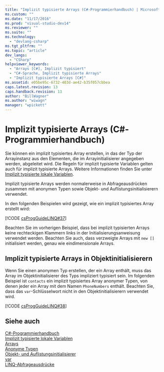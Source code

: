 ```yaml
---
title: "Implizit typisierte Arrays (C#-Programmierhandbuch) | Microsoft Docs"
ms.custom: ""
ms.date: "11/17/2016"
ms.prod: "visual-studio-dev14"
ms.reviewer: ""
ms.suite: ""
ms.technology: 
  - "devlang-csharp"
ms.tgt_pltfrm: ""
ms.topic: "article"
dev_langs: 
  - "CSharp"
helpviewer_keywords: 
  - "Arrays [C#], Implizit typisiert"
  - "C#-Sprache, Implizit typisierte Arrays"
  - "Implizit typisierte Arrays [C#]"
ms.assetid: e05be95c-6732-403d-ae42-b35f057cbbea
caps.latest.revision: 13
caps.handback.revision: 13
author: "BillWagner"
ms.author: "wiwagn"
manager: "wpickett"
---
```

# Implizit typisierte Arrays (C#-Programmierhandbuch)
Sie können ein implizit typisiertes Array erstellen, in das der Typ der Arrayinstanz aus den Elementen, die im Arrayinitialisierer angegeben werden, abgeleitet wird.  Die Regeln für implizit typisierte Variablen gelten auch für implizit typisierte Arrays.  Weitere Informationen finden Sie unter [Implizit typisierte lokale Variablen](../../../csharp/programming-guide/classes-and-structs/implicitly-typed-local-variables.md).  
  
 Implizit typisierte Arrays werden normalerweise in Abfrageausdrücken zusammen mit anonymen Typen sowie Objekt\- und Auflistungsinitialisierern verwendet.  
  
 In den folgenden Beispielen wird gezeigt, wie ein implizit typisiertes Array erstellt wird:  
  
 [!CODE [csProgGuideLINQ#37](../CodeSnippet/VS_Snippets_VBCSharp/csProgGuideLINQ#37)]  
  
 Beachten Sie im vorherigen Beispiel, dass bei implizit typisierten Arrays keine rechteckigen Klammern links in der Initialisierungsanweisung verwendet werden.  Beachten Sie auch, dass verzweigte Arrays mit `new []` initialisiert werden, genau wie eindimensionale Arrays.  
  
## Implizit typisierte Arrays in Objektinitialisierern  
 Wenn Sie einen anonymen Typ erstellen, der ein Array enthält, muss das Array im Objektinitialisierer des Typs impliziert typisiert sein.  Im folgenden Beispiel ist `contacts` ein implizit typisiertes Array anonymer Typen, von denen jeder ein Array mit dem Namen `PhoneNumbers` enthält.  Beachten Sie, dass das `var`\-Schlüsselwort nicht in den Objektinitialisierern verwendet wird.  
  
 [!CODE [csProgGuideLINQ#38](../CodeSnippet/VS_Snippets_VBCSharp/csProgGuideLINQ#38)]  
  
## Siehe auch  
 [C\#\-Programmierhandbuch](../../../csharp/programming-guide/index.md)   
 [Implizit typisierte lokale Variablen](../../../csharp/programming-guide/classes-and-structs/implicitly-typed-local-variables.md)   
 [Arrays](../../../csharp/programming-guide/arrays/index.md)   
 [Anonyme Typen](../../../csharp/programming-guide/classes-and-structs/anonymous-types.md)   
 [Objekt\- und Auflistungsinitialisierer](../../../csharp/programming-guide/classes-and-structs/object-and-collection-initializers.md)   
 [var](../../../csharp/language-reference/keywords/var.md)   
 [LINQ\-Abfrageausdrücke](../../../csharp/programming-guide/linq-query-expressions/index.md)